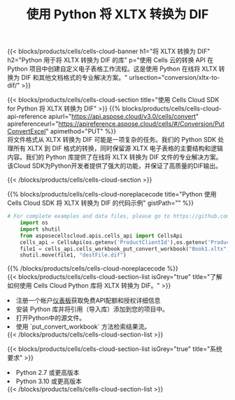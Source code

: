 ﻿---
title: 使用 Python 将 XLTX 转换为 DIF
description: 利用Python的Aspose.Cells Cloud SDK将XLTX格式文件转换为DIF格式文件。
kwords: Excel, Convert XLTX to DIF, REST, Python
howto: How to convert XLTX to DIF using Aspose.Cells Cloud Python library.
---
{{< blocks/products/cells/cells-cloud-banner h1="将 XLTX 转换为 DIF" h2="Python 用于将 XLTX 转换为 DIF 的库" p="使用 Cells 云的转换 API 在 Python 项目中创建自定义电子表格工作流程。这是使用 Python 在线将 XLTX 转换为 DIF 和其他文档格式的专业解决方案。" urlsection="conversion/xltx-to-dif/" >}}

{{< blocks/products/cells/cells-cloud-section title="使用 Cells Cloud SDK for Python 将 XLTX 转换为 DIF" >}}
{{% blocks/products/cells/cells-cloud-api-reference apiurl="https://api.aspose.cloud/v3.0/cells/convert" apireferenceurl="https://apireference.aspose.cloud/cells/#/Conversion/PutConvertExcel" apimethod="PUT" %}}
<br/>
将文件格式从 XLTX 转换为 DIF 可能是一项复杂的任务。我们的 Python SDK 处理所有 XLTX 到 DIF 格式的转换，同时保留源 XLTX 电子表格的主要结构和逻辑内容。我们的 Python 库提供了在线将 XLTX 转换为 DIF 文件的专业解决方案。该Cloud SDK为Python开发者提供了强大的功能，并保证了高质量的DIF输出。

{{< /blocks/products/cells/cells-cloud-section >}}

{{% blocks/products/cells/cells-cloud-noreplacecode title="Python 使用 Cells Cloud SDK 将 XLTX 转换为 DIF 的代码示例" gistPath="" %}}
 
```python
# For complete examples and data files, please go to https://github.com/aspose-cells-cloud/aspose-cells-cloud-python/
    import os
    import shutil
    from asposecellscloud.apis.cells_api import CellsApi
    cells_api = CellsApi(os.getenv('ProductClientId'),os.getenv('ProductClientSecret'))
    file1 = cells_api.cells_workbook_put_convert_workbook("Book1.xltx",format="dif")
    shutil.move(file1, "destFile.dif")     
```
 
{{% /blocks/products/cells/cells-cloud-noreplacecode %}}
<br/>
{{< blocks/products/cells/cells-cloud-section-list isGrey="true" title="了解如何使用 Cells Cloud Python 库将 XLTX 转换为 DIF。" >}}
<li>注册一个帐户<a href="https://dashboard.aspose.cloud/">仪表板</a>获取免费API配额和授权详细信息</li>
<li>安装 Python 库并将引用（导入库）添加到您的项目中。</li>
<li>打开Python中的源文件。</li>
<li>使用 `put_convert_workbook` 方法检索结果流。</li>
{{< /blocks/products/cells/cells-cloud-section-list >}}

{{< blocks/products/cells/cells-cloud-section-list isGrey="true" title="系统要求" >}}
<li>Python 2.7 或更高版本</li>
<li>Python 3.10 或更高版本</li>
{{< /blocks/products/cells/cells-cloud-section-list >}}

